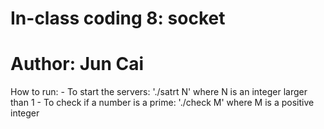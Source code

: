 # In-class coding 8: socket
# Author: Jun Cai
How to run:
	- To start the servers: './satrt N' where N is an integer larger than 1
	- To check if a number is a prime: './check M' where M is a positive integer
